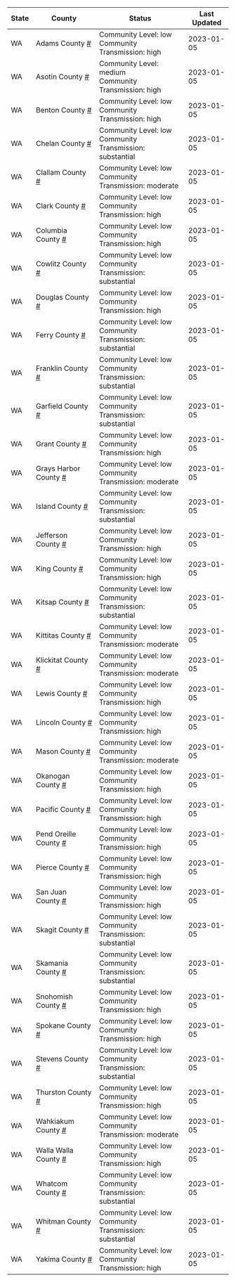 State | County | Status | Last Updated
--- | --- | --- | --- 
WA | Adams County <a href="#adams_county">#</a> | <a name="adams_county"></a>Community Level: low<br/>Community Transmission: high | 2023-01-05
WA | Asotin County <a href="#asotin_county">#</a> | <a name="asotin_county"></a>Community Level: medium<br/>Community Transmission: high | 2023-01-05
WA | Benton County <a href="#benton_county">#</a> | <a name="benton_county"></a>Community Level: low<br/>Community Transmission: high | 2023-01-05
WA | Chelan County <a href="#chelan_county">#</a> | <a name="chelan_county"></a>Community Level: low<br/>Community Transmission: substantial | 2023-01-05
WA | Clallam County <a href="#clallam_county">#</a> | <a name="clallam_county"></a>Community Level: low<br/>Community Transmission: moderate | 2023-01-05
WA | Clark County <a href="#clark_county">#</a> | <a name="clark_county"></a>Community Level: low<br/>Community Transmission: high | 2023-01-05
WA | Columbia County <a href="#columbia_county">#</a> | <a name="columbia_county"></a>Community Level: low<br/>Community Transmission: high | 2023-01-05
WA | Cowlitz County <a href="#cowlitz_county">#</a> | <a name="cowlitz_county"></a>Community Level: low<br/>Community Transmission: substantial | 2023-01-05
WA | Douglas County <a href="#douglas_county">#</a> | <a name="douglas_county"></a>Community Level: low<br/>Community Transmission: high | 2023-01-05
WA | Ferry County <a href="#ferry_county">#</a> | <a name="ferry_county"></a>Community Level: low<br/>Community Transmission: substantial | 2023-01-05
WA | Franklin County <a href="#franklin_county">#</a> | <a name="franklin_county"></a>Community Level: low<br/>Community Transmission: substantial | 2023-01-05
WA | Garfield County <a href="#garfield_county">#</a> | <a name="garfield_county"></a>Community Level: low<br/>Community Transmission: substantial | 2023-01-05
WA | Grant County <a href="#grant_county">#</a> | <a name="grant_county"></a>Community Level: low<br/>Community Transmission: high | 2023-01-05
WA | Grays Harbor County <a href="#grays_harbor_county">#</a> | <a name="grays_harbor_county"></a>Community Level: low<br/>Community Transmission: moderate | 2023-01-05
WA | Island County <a href="#island_county">#</a> | <a name="island_county"></a>Community Level: low<br/>Community Transmission: substantial | 2023-01-05
WA | Jefferson County <a href="#jefferson_county">#</a> | <a name="jefferson_county"></a>Community Level: low<br/>Community Transmission: high | 2023-01-05
WA | King County <a href="#king_county">#</a> | <a name="king_county"></a>Community Level: low<br/>Community Transmission: high | 2023-01-05
WA | Kitsap County <a href="#kitsap_county">#</a> | <a name="kitsap_county"></a>Community Level: low<br/>Community Transmission: substantial | 2023-01-05
WA | Kittitas County <a href="#kittitas_county">#</a> | <a name="kittitas_county"></a>Community Level: low<br/>Community Transmission: moderate | 2023-01-05
WA | Klickitat County <a href="#klickitat_county">#</a> | <a name="klickitat_county"></a>Community Level: low<br/>Community Transmission: moderate | 2023-01-05
WA | Lewis County <a href="#lewis_county">#</a> | <a name="lewis_county"></a>Community Level: low<br/>Community Transmission: high | 2023-01-05
WA | Lincoln County <a href="#lincoln_county">#</a> | <a name="lincoln_county"></a>Community Level: low<br/>Community Transmission: high | 2023-01-05
WA | Mason County <a href="#mason_county">#</a> | <a name="mason_county"></a>Community Level: low<br/>Community Transmission: moderate | 2023-01-05
WA | Okanogan County <a href="#okanogan_county">#</a> | <a name="okanogan_county"></a>Community Level: low<br/>Community Transmission: high | 2023-01-05
WA | Pacific County <a href="#pacific_county">#</a> | <a name="pacific_county"></a>Community Level: low<br/>Community Transmission: high | 2023-01-05
WA | Pend Oreille County <a href="#pend_oreille_county">#</a> | <a name="pend_oreille_county"></a>Community Level: low<br/>Community Transmission: high | 2023-01-05
WA | Pierce County <a href="#pierce_county">#</a> | <a name="pierce_county"></a>Community Level: low<br/>Community Transmission: high | 2023-01-05
WA | San Juan County <a href="#san_juan_county">#</a> | <a name="san_juan_county"></a>Community Level: low<br/>Community Transmission: high | 2023-01-05
WA | Skagit County <a href="#skagit_county">#</a> | <a name="skagit_county"></a>Community Level: low<br/>Community Transmission: substantial | 2023-01-05
WA | Skamania County <a href="#skamania_county">#</a> | <a name="skamania_county"></a>Community Level: low<br/>Community Transmission: substantial | 2023-01-05
WA | Snohomish County <a href="#snohomish_county">#</a> | <a name="snohomish_county"></a>Community Level: low<br/>Community Transmission: high | 2023-01-05
WA | Spokane County <a href="#spokane_county">#</a> | <a name="spokane_county"></a>Community Level: low<br/>Community Transmission: high | 2023-01-05
WA | Stevens County <a href="#stevens_county">#</a> | <a name="stevens_county"></a>Community Level: low<br/>Community Transmission: substantial | 2023-01-05
WA | Thurston County <a href="#thurston_county">#</a> | <a name="thurston_county"></a>Community Level: low<br/>Community Transmission: high | 2023-01-05
WA | Wahkiakum County <a href="#wahkiakum_county">#</a> | <a name="wahkiakum_county"></a>Community Level: low<br/>Community Transmission: moderate | 2023-01-05
WA | Walla Walla County <a href="#walla_walla_county">#</a> | <a name="walla_walla_county"></a>Community Level: low<br/>Community Transmission: high | 2023-01-05
WA | Whatcom County <a href="#whatcom_county">#</a> | <a name="whatcom_county"></a>Community Level: low<br/>Community Transmission: substantial | 2023-01-05
WA | Whitman County <a href="#whitman_county">#</a> | <a name="whitman_county"></a>Community Level: low<br/>Community Transmission: substantial | 2023-01-05
WA | Yakima County <a href="#yakima_county">#</a> | <a name="yakima_county"></a>Community Level: low<br/>Community Transmission: high | 2023-01-05
